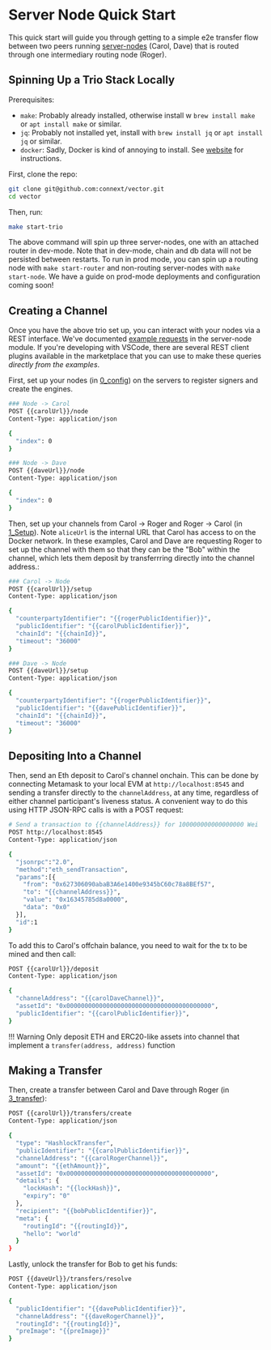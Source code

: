 # Server Node Quick Start

This quick start will guide you through getting to a simple e2e transfer flow between two peers running [server-nodes](https://github.com/connext/vector/tree/master/modules/server-node) (Carol, Dave) that is routed through one intermediary routing node (Roger).

## Spinning Up a Trio Stack Locally

Prerequisites:

- `make`: Probably already installed, otherwise install w `brew install make` or `apt install make` or similar.
- `jq`: Probably not installed yet, install with `brew install jq` or `apt install jq` or similar.
- `docker`: Sadly, Docker is kind of annoying to install. See [website](https://www.docker.com/) for instructions.

First, clone the repo:

```bash
git clone git@github.com:connext/vector.git
cd vector
```

Then, run:

```bash
make start-trio
```

The above command will spin up three server-nodes, one with an attached router in dev-mode. Note that in dev-mode, chain and db data will not be persisted between restarts. To run in prod mode, you can spin up a routing node with `make start-router` and non-routing server-nodes with `make start-node`. We have a guide on prod-mode deployments and configuration coming soon!

## Creating a Channel

Once you have the above trio set up, you can interact with your nodes via a REST interface. We've documented [example requests](https://github.com/connext/vector/tree/master/modules/server-node/examples) in the server-node module. If you're developing with VSCode, there are several REST client plugins available in the marketplace that you can use to make these queries _directly from the examples_.

First, set up your nodes (in [0_config](https://github.com/connext/vector/blob/master/modules/server-node/examples/0-config.http)) on the servers to register signers and create the engines.

```sh
### Node -> Carol
POST {{carolUrl}}/node
Content-Type: application/json

{
  "index": 0
}

### Node -> Dave
POST {{daveUrl}}/node
Content-Type: application/json

{
  "index": 0
}
```

Then, set up your channels from Carol -> Roger and Roger -> Carol (in [1_Setup](https://github.com/connext/vector/blob/master/modules/server-node/examples/1-setup.http)). Note `aliceUrl` is the internal URL that Carol has access to on the Docker network. In these examples, Carol and Dave are requesting Roger to set up the channel with them so that they can be the "Bob" within the channel, which lets them deposit by transferrring directly into the channel address.:

```sh
### Carol -> Node
POST {{carolUrl}}/setup
Content-Type: application/json

{
  "counterpartyIdentifier": "{{rogerPublicIdentifier}}",
  "publicIdentifier": "{{carolPublicIdentifier}}",
  "chainId": "{{chainId}}",
  "timeout": "36000"
}

### Dave -> Node
POST {{daveUrl}}/setup
Content-Type: application/json

{
  "counterpartyIdentifier": "{{rogerPublicIdentifier}}",
  "publicIdentifier": "{{davePublicIdentifier}}",
  "chainId": "{{chainId}}",
  "timeout": "36000"
}
```

## Depositing Into a Channel

Then, send an Eth deposit to Carol's channel onchain. This can be done by connecting Metamask to your local EVM at `http://localhost:8545` and sending a transfer directly to the `channelAddress`, at any time, regardless of either channel participant's liveness status. A convenient way to do this using HTTP JSON-RPC calls is with a POST request:

```sh
# Send a transaction to {{channelAddress}} for 100000000000000000 Wei
POST http://localhost:8545
Content-Type: application/json

{
  "jsonrpc":"2.0",
  "method":"eth_sendTransaction",
  "params":[{
    "from": "0x627306090abaB3A6e1400e9345bC60c78a8BEf57",
    "to": "{{channelAddress}}",
    "value": "0x16345785d8a0000",
    "data": "0x0"
  }],
  "id":1
}
```

To add this to Carol's offchain balance, you need to wait for the tx to be mined and then call:

```sh
POST {{carolUrl}}/deposit
Content-Type: application/json

{
  "channelAddress": "{{carolDaveChannel}}",
  "assetId": "0x0000000000000000000000000000000000000000",
  "publicIdentifier": "{{carolPublicIdentifier}}",
}
```

!!! Warning
    Only deposit ETH and ERC20-like assets into channel that implement a `transfer(address, address)` function

## Making a Transfer

Then, create a transfer between Carol and Dave through Roger (in [3_transfer](https://github.com/connext/vector/blob/master/modules/server-node/examples/3-transfer.http)):

```sh
POST {{carolUrl}}/transfers/create
Content-Type: application/json

{
  "type": "HashlockTransfer",
  "publicIdentifier": "{{carolPublicIdentifier}}",
  "channelAddress": "{{carolRogerChannel}}",
  "amount": "{{ethAmount}}",
  "assetId": "0x0000000000000000000000000000000000000000",
  "details": {
    "lockHash": "{{lockHash}}",
    "expiry": "0"
  },
  "recipient": "{{bobPublicIdentifier}}",
  "meta": {
    "routingId": "{{routingId}}",
    "hello": "world"
  }
}
```

Lastly, unlock the transfer for Bob to get his funds:

```sh
POST {{daveUrl}}/transfers/resolve
Content-Type: application/json

{
  "publicIdentifier": "{{davePublicIdentifier}}",
  "channelAddress": "{{daveRogerChannel}}",
  "routingId": "{{routingId}}",
  "preImage": "{{preImage}}"
}
```
